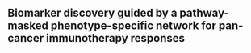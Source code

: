 ## Biomarker discovery guided by a pathway-masked phenotype-specific network for pan-cancer immunotherapy responses

